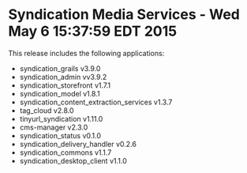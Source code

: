 
Syndication Media Services - Wed May  6 15:37:59 EDT 2015
======================

This release includes the following applications:

- syndication_grails v3.9.0
- syndication_admin vv3.9.2
- syndication_storefront v1.7.1
- syndication_model v1.8.1
- syndication_content_extraction_services v1.3.7
- tag_cloud v2.8.0
- tinyurl_syndication v1.11.0
- cms-manager v2.3.0
- syndication_status v0.1.0
- syndication_delivery_handler v0.2.6
- syndication_commons v1.1.7
- syndication_desktop_client v1.1.0

